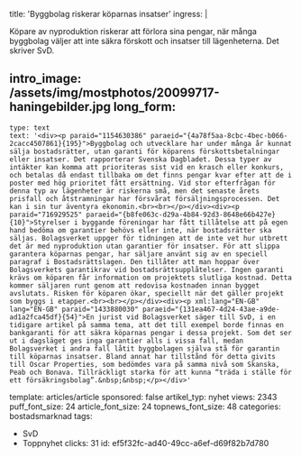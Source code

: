 title: 'Byggbolag riskerar köparnas insatser'
ingress: |
  <p>Köpare av nyproduktion riskerar att förlora sina pengar, när många byggbolag väljer att inte säkra förskott och insatser till lägenheterna. Det skriver SvD.
  </p>
  
intro_image: /assets/img/mostphotos/20099717-haningebilder.jpg
long_form:
  -
    type: text
    text: '<div><p paraid="1154630386" paraeid="{4a78f5aa-8cbc-4bec-b066-2cacc4507861}{195}">Byggbolag och utvecklare har under många år kunnat sälja bostadsrätter, utan garanti för köparens förskottsbetalningar eller insatser. Det rapporterar Svenska Dagbladet. Dessa typer av intäkter kan komma att prioriteras sist vid en krasch eller konkurs, och betalas då endast tillbaka om det finns pengar kvar efter att de i poster med hög prioritet fått ersättning. Vid stor efterfrågan för denna typ av lägenheter är riskerna små, men det senaste årets prisfall och åtstramningar har försvårat försäljningsprocessen. Det kan i sin tur äventyra ekonomin.<br><br></p></div><div><p paraid="716929525" paraeid="{b8fe063c-d29a-4b84-92d3-8648e66b427e}{10}">Styrelser i byggande föreningar har fått tillåtelse att på egen hand bedöma om garantier behövs eller inte, när bostadsrätter ska säljas. Bolagsverket uppger för tidningen att de inte vet hur utbrett det är med nyproduktion utan garantier för insatser. För att slippa garantera köparnas pengar, har säljare använt sig av en speciell paragraf i Bostadsrättslagen. Den tillåter att man hoppar över Bolagsverkets garantikrav vid bostadsrättsupplåtelser. Ingen garanti krävs om köparen får information om projektets slutliga kostnad. Detta kommer säljaren runt genom att redovisa kostnaden innan bygget avslutats. Risken för köparen ökar, speciellt när det gäller projekt som byggs i etapper.<br><br></p></div><div><p xml:lang="EN-GB" lang="EN-GB" paraid="1433880030" paraeid="{131ea467-4d24-43ae-a9de-ad1a2fca45df}{54}">En jurist vid Bolagsverket säger till SvD, i en tidigare artikel på samma tema, att det till exempel borde finnas en bankgaranti för att säkra köparnas pengar i dessa projekt. Som det ser ut i dagsläget ges inga garantier alls i vissa fall, medan Bolagsverket i andra fall låtit byggbolagen själva stå för garantin till köparnas insatser. Bland annat har tillstånd för detta givits till Oscar Properties, som bedömdes vara på samma nivå som Skanska, Peab och Bonava. Tillräckligt starka för att kunna “träda i ställe för ett försäkringsbolag”.&nbsp;&nbsp;</p></div>'
template: articles/article
sponsored: false
artikel_typ: nyhet
views: 2343
puff_font_size: 24
article_font_size: 24
topnews_font_size: 48
categories: bostadsmarknad
tags:
  - SvD
  - Toppnyhet
clicks: 31
id: ef5f32fc-ad40-49cc-a6ef-d69f82b7d780
